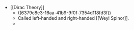 - [[Dirac Theory]]
	- ((6379c8e3-16aa-41b9-9f0f-7354d118fd3f))
	- Called left-handed and right-handed [[Weyl Spinor]].
	-